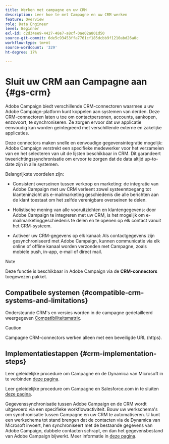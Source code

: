 ```yaml
---
title: Werken met campagne en uw CRM
description: Leer hoe te met Campagne en uw CRM werken
feature: Overview
role: Data Engineer
level: Beginner
exl-id: c2d34ee9-4427-48e7-a8cf-0ae02a801d50
source-git-commit: 6de5c93453ffa7761cf185dcbb9f1210abd26a0c
workflow-type: tm+mt
source-wordcount: '329'
ht-degree: 17%

---
```


# Sluit uw CRM aan Campagne aan {#gs-crm}

Adobe Campaign biedt verschillende CRM-connectoren waarmee u uw Adobe Campaign-platform kunt koppelen aan systemen van derden. Deze CRM-connectoren laten u toe om contactpersonen, accounts, aankopen, enzovoort, te synchroniseren. Ze zorgen ervoor dat uw applicatie eenvoudig kan worden geïntegreerd met verschillende externe en zakelijke applicaties.

Deze connectors maken snelle en eenvoudige gegevensintegratie mogelijk: Adobe Campaign verstrekt een specifieke medewerker voor het verzamelen van en het selecteren van uit de lijsten beschikbaar in CRM. Dit garandeert tweerichtingssynchronisatie om ervoor te zorgen dat de data altijd up-to-date zijn in alle systemen.

Belangrijkste voordelen zijn:

* Consistent overseinen tussen verkoop en marketing: de integratie van Adobe Campaign met uw CRM verleent zowel systeemtoegang tot klanteninzicht als e-mailmarketing geschiedenis die alle berichten aan de klant toestaat om het zelfde verenigbare overseinen te delen.

* Holistische mening van alle vooruitzichten en klantengegevens: door Adobe Campaign te integreren met uw CRM, is het mogelijk om e-mailmarketinggeschiedenis te delen en te openen op elk contact vanuit het CRM-systeem.

* Activeer uw CRM-gegevens op elk kanaal: Als contactgegevens zijn gesynchroniseerd met Adobe Campaign, kunnen communicatie via elk online of offline kanaal worden verzonden met Campagne, zoals mobiele push, in-app, e-mail of direct mail.


>[!NOTE]
>
>Deze functie is beschikbaar in Adobe Campaign via de **CRM-connectors** toegewezen pakket.

## Compatibele systemen {#compatible-crm-systems-and-limitations}

Ondersteunde CRM&#39;s en versies worden in de campagne gedetailleerd weergegeven [Compatibiliteitsmatrix](../start/compatibility-matrix.md).

>[!CAUTION]
>
> Campagne CRM-connectors werken alleen met een beveiligde URL (https).

## Implementatiestappen {#crm-implementation-steps}

Leer geleidelijke procedure om Campagne en de Dynamica van Microsoft in te verbinden [deze pagina](ac-ms-dyn.md).

Leer geleidelijke procedure om Campagne en Salesforce.com in te sluiten [deze pagina](ac-sfdc.md).

Gegevenssynchronisatie tussen Adobe Campaign en de CRM wordt uitgevoerd via een specifieke workflowactiviteit. Bouw uw werkschema&#39;s om synchronisatie tussen Campagne en uw CRM te automatiseren. U kunt een werkschema tot stand brengen dat de contacten via de Dynamica van Microsoft invoert, hen synchroniseert met de bestaande gegevens van Adobe Campaign, dubbele contacten schrapt, en dan het gegevensbestand van Adobe Campaign bijwerkt. Meer informatie in [deze pagina](crm-data-sync.md).
